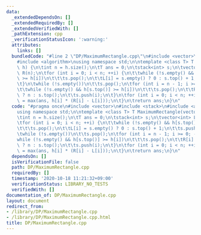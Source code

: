 ```yaml
---
data:
  _extendedDependsOn: []
  _extendedRequiredBy: []
  _extendedVerifiedWith: []
  _pathExtension: cpp
  _verificationStatusIcon: ':warning:'
  attributes:
    links: []
  bundledCode: "#line 2 \"DP/MaximumRectangle.cpp\"\n#include <vector>\n#include <stack>\n\
    #include <algorithm>\nusing namespace std;\n\ntemplate <class T> T MaximumRectangle(vector<T>\
    \ h) {\n\tint n = h.size();\n\tT ans = 0;\n\tstack<int> s;\n\tvector<int> L(n),\
    \ R(n);\n\tfor (int i = 0; i < n; ++i) {\n\t\twhile (!s.empty() && h[s.top()]\
    \ >= h[i])\n\t\t\ts.pop();\n\t\tL[i] = s.empty() ? 0 : s.top() + 1;\n\t\ts.push(i);\n\
    \t}\n\twhile (!s.empty())\n\t\ts.pop();\n\tfor (int i = n - 1; i >= 0; --i) {\n\
    \t\twhile (!s.empty() && h[s.top()] >= h[i])\n\t\t\ts.pop();\n\t\tR[i] = s.empty()\
    \ ? n : s.top();\n\t\ts.push(i);\n\t}\n\tfor (int i = 0; i < n; ++i) {\n\t\tans\
    \ = max(ans, h[i] * (R[i] - L[i]));\n\t}\n\treturn ans;\n}\n"
  code: "#pragma once\n#include <vector>\n#include <stack>\n#include <algorithm>\n\
    using namespace std;\n\ntemplate <class T> T MaximumRectangle(vector<T> h) {\n\
    \tint n = h.size();\n\tT ans = 0;\n\tstack<int> s;\n\tvector<int> L(n), R(n);\n\
    \tfor (int i = 0; i < n; ++i) {\n\t\twhile (!s.empty() && h[s.top()] >= h[i])\n\
    \t\t\ts.pop();\n\t\tL[i] = s.empty() ? 0 : s.top() + 1;\n\t\ts.push(i);\n\t}\n\
    \twhile (!s.empty())\n\t\ts.pop();\n\tfor (int i = n - 1; i >= 0; --i) {\n\t\t\
    while (!s.empty() && h[s.top()] >= h[i])\n\t\t\ts.pop();\n\t\tR[i] = s.empty()\
    \ ? n : s.top();\n\t\ts.push(i);\n\t}\n\tfor (int i = 0; i < n; ++i) {\n\t\tans\
    \ = max(ans, h[i] * (R[i] - L[i]));\n\t}\n\treturn ans;\n}\n"
  dependsOn: []
  isVerificationFile: false
  path: DP/MaximumRectangle.cpp
  requiredBy: []
  timestamp: '2020-10-18 11:21:32+09:00'
  verificationStatus: LIBRARY_NO_TESTS
  verifiedWith: []
documentation_of: DP/MaximumRectangle.cpp
layout: document
redirect_from:
- /library/DP/MaximumRectangle.cpp
- /library/DP/MaximumRectangle.cpp.html
title: DP/MaximumRectangle.cpp
---
```

